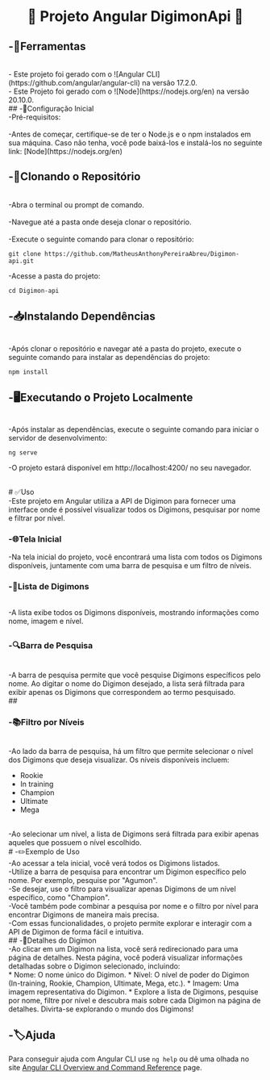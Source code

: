 <div align ="center">
<h1>👾
Projeto Angular DigimonApi 👾
</h1>
</div>

## -🦾Ferramentas
<br>
- Este projeto foi gerado com o ![Angular CLI](https://github.com/angular/angular-cli) na versão 17.2.0.
<br>
- Este Projeto foi gerado com o ![Node](https://nodejs.org/en) na versão 20.10.0.
<br>
## -🧩Configuração Inicial
<br>
-Pré-requisitos:
<br>
<br>
-Antes de começar, certifique-se de ter o Node.js e o npm instalados em sua máquina. Caso não tenha, você pode baixá-los e instalá-los no seguinte link: [Node](https://nodejs.org/en)
<br>

## -📑Clonando o Repositório
<br>
-Abra o terminal ou prompt de comando.
<br>
<br>
-Navegue até a pasta onde deseja clonar o repositório.
<br>
<br>
-Execute o seguinte comando para clonar o repositório:

`git clone https://github.com/MatheusAnthonyPereiraAbreu/Digimon-api.git`

-Acesse a pasta do projeto:

`cd Digimon-api`
<br>

## -📥Instalando Dependências
<br>
-Após clonar o repositório e navegar até a pasta do projeto, execute o seguinte comando para instalar as dependências do projeto:

`npm install`
<br>
## -🖥Executando o Projeto Localmente
<br>
-Após instalar as dependências, execute o seguinte comando para iniciar o servidor de desenvolvimento:

`ng serve`

-O projeto estará disponível em http://localhost:4200/ no seu navegador.

<br>
# ✅Uso
<br>
-Este projeto em Angular utiliza a API de Digimon para fornecer uma interface onde é possível visualizar todos os Digimons, pesquisar por nome e filtrar por nível.
<br>
<h3>-🌐Tela Inicial</h3>
-Na tela inicial do projeto, você encontrará uma lista com todos os Digimons disponíveis, juntamente com uma barra de pesquisa e um filtro de níveis.

<h3>-📜Lista de Digimons</h3>
<br>
-A lista exibe todos os Digimons disponíveis, mostrando informações como nome, imagem e nível.

## <h3>-🔍Barra de Pesquisa</h3>
<br>
-A barra de pesquisa permite que você pesquise Digimons específicos pelo nome. Ao digitar o nome do Digimon desejado, a lista será filtrada para exibir apenas os Digimons que correspondem ao termo pesquisado.
<br>
## <h3>-📚Filtro por Níveis</h3>
<br>
-Ao lado da barra de pesquisa, há um filtro que permite selecionar o nível dos Digimons que deseja visualizar. Os níveis disponíveis incluem:

- Rookie
- In training
- Champion
- Ultimate
- Mega
<br>
-Ao selecionar um nível, a lista de Digimons será filtrada para exibir apenas aqueles que possuem o nível escolhido.
<br>
# -✏️Exemplo de Uso
<br>
-Ao acessar a tela inicial, você verá todos os Digimons listados.
<br>
-Utilize a barra de pesquisa para encontrar um Digimon específico pelo nome. Por exemplo, pesquise por "Agumon".
<br>
-Se desejar, use o filtro para visualizar apenas Digimons de um nível específico, como "Champion".
<br>
-Você também pode combinar a pesquisa por nome e o filtro por nível para encontrar Digimons de maneira mais precisa.
<br>
-Com essas funcionalidades, o projeto permite explorar e interagir com a API de Digimon de forma fácil e intuitiva.
<br>
## -📖Detalhes do Digimon
<br>
-Ao clicar em um Digimon na lista, você será redirecionado para uma página de detalhes. Nesta página, você poderá visualizar informações detalhadas sobre o Digimon selecionado, incluindo:
<br>
* Nome: O nome único do Digimon.
* Nível: O nível de poder do Digimon (In-training, Rookie, Champion, Ultimate, Mega, etc.).
* Imagem: Uma imagem representativa do Digimon.
* Explore a lista de Digimons, pesquise por nome, filtre por nível e descubra mais sobre cada Digimon na página de detalhes. Divirta-se explorando o mundo dos Digimons!

## -🏷Ajuda

Para conseguir ajuda com Angular CLI use `ng help` ou dê uma olhada no site [Angular CLI Overview and Command Reference](https://angular.io/cli) page.
